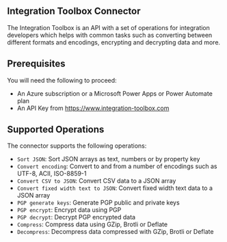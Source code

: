 
## Integration Toolbox Connector
The Integration Toolbox is an API with a set of operations for integration developers which helps with common tasks such as converting between different formats and encodings, encrypting and decrypting data and more.

## Prerequisites
You will need the following to proceed:
* An Azure subscription or a Microsoft Power Apps or Power Automate plan 
* An API Key from https://www.integration-toolbox.com

## Supported Operations
The connector supports the following operations:
* `Sort JSON`: Sort JSON arrays as text, numbers or by property key
* `Convert encoding`: Convert to and from a number of encodings such as UTF-8, ACII, ISO-8859-1
* `Convert CSV to JSON`: Convert CSV data to a JSON array
* `Convert fixed width text to JSON`: Convert fixed width text data to a JSON array
* `PGP generate keys`: Generate PGP public and private keys
* `PGP encrypt`: Encrypt data using PGP
* `PGP decrypt`: Decrypt PGP encrypted data
* `Compress`: Compress data using GZip, Brotli or Deflate
* `Decompress`: Decompress data compressed with GZip, Brotli or Deflate
